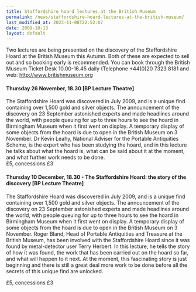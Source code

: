 ```yaml
---
title: Staffordshire hoard lectures at the British Museum
permalink: /news/staffordshire-hoard-lectures-at-the-british-museum/
last_modified_at: 2023-11-08T22:52:07
date: 2009-10-13
layout: default
---
```

Two lectures are being presented on the discovery of the Staffordshire Hoard at the British Museum this Autumn. Both of these are expected to sell out and so booking early is recommended. You can book through the British Museum Ticket Desk 10.00-16.45 daily (Telephone +44(0)20 7323 8181 and web: <a href="http://www.britishmuseum.org" title="Book tickets at the British Museum website">http://www.britishmuseum.org</a>

#### Thursday 26 November, 18.30 [BP Lecture Theatre]

The Staffordshire Hoard was discovered in July 2009, and is a unique find containing over 1,500 gold and silver objects. The announcement of the discovery on 23 September astonished experts and made headlines around the world, with people queuing for up to three hours to see the hoard in Birmingham Museum when it first went on display. A temporary display of some objects from the hoard is due to open in the British Museum on 3 November. Dr Kevin Leahy, National Adviser for the Portable Antiquities Scheme, is the expert who has been studying the hoard, and in this lecture he talks about what the hoard is, what can be said about it at the moment, and what further work needs to be done.<br />
£5, concessions £3

#### Thursday 10 December, 18.30 - The Staffordshire Hoard: the story of the discovery [BP Lecture Theatre]

The Staffordshire Hoard was discovered in July 2009, and is a unique find containing over 1,500 gold and silver objects. The announcement of the discovery on 23 September astonished experts and made headlines around the world, with people queuing for up to three hours to see the hoard in Birmingham Museum when it first went on display. A temporary display of some objects from the hoard is due to open in the British Museum on 3 November. Roger Bland, Head of Portable Antiquities and Treasure at the British Museum, has been involved with the Staffordshire Hoard since it was found by metal-detector user Terry Herbert. In this lecture, he tells the story of how it was found, the work that has been carried out on the hoard so far, and what will happen to it next. At the moment, this fascinating story is just beginning and there is still a great deal more work to be done before all the secrets of this unique find are unlocked.

£5, concessions £3
